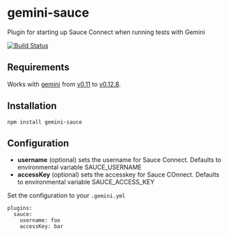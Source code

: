 # gemini-sauce
Plugin for starting up Sauce Connect when running tests with Gemini

[![Build Status](https://travis-ci.org/Saulis/gemini-sauce.svg?branch=master)](https://travis-ci.org/Saulis/gemini-sauce)

## Requirements
Works with [gemini](https://github.com/gemini-testing/gemini) from [v0.11](https://github.com/gemini-testing/gemini/releases/tag/v0.11.0) to [v0.12.8](https://github.com/gemini-testing/gemini/releases/tag/v0.12.8).

## Installation
`npm install gemini-sauce`

## Configuration
- __username__ (optional) sets the username for Sauce Connect. Defaults to environmental variable SAUCE_USERNAME
- __accessKey__ (optional) sets the accesskey for Sauce COnnect. Defaults to environmental variable SAUCE_ACCESS_KEY

Set the configuration to your `.gemini.yml`

```
plugins:
  sauce:
    username: foo
    accessKey: bar
```
